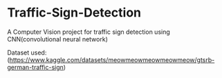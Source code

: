 # Traffic-Sign-Detection
A Computer Vision project for traffic sign detection using CNN(convolutional neural network)

Dataset used: (https://www.kaggle.com/datasets/meowmeowmeowmeowmeow/gtsrb-german-traffic-sign)
